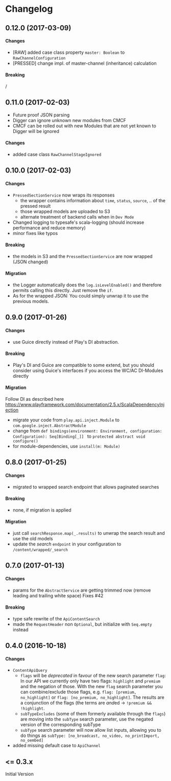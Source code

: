 # Changelog

## 0.12.0 (2017-03-09)

#### Changes
- [RAW] added case class property `master: Boolean` to `RawChannelConfiguration`
- [PRESSED] change impl. of master-channel (inheritance) calculation

#### Breaking
/

## 0.11.0 (2017-02-03)
- Future proof JSON parsing
- Digger can ignore unknown new modules from CMCF
- CMCF can be rolled out with new Modules that are not yet known to Digger will be ignored

#### Changes
- added case class `RawChannelStageIgnored`

## 0.10.0 (2017-02-03)

#### Changes

- `PressedSectionService` now wraps its responses
  - the wrapper contains information about `time`, `status`, `source`, .. of the pressed result
  - those wrapped models are uploaded to S3
  - alternate treatment of backend calls when in `Dev Mode` 
- Changed logging to typesafe's scala-logging (should increase performance and reduce memory)
- minor fixes like typos  

#### Breaking

- the models in S3 and the `PressedSectionService` are now wrapped (JSON changed)

#### Migration

- the Logger automatically does the `log.isLevelEnabled()` and therefore permits calling this directly. Just remove the `if`.
- As for the wrapped JSON: You could simply unwrap it to use the previous models.

## 0.9.0 (2017-01-26)

#### Changes

- use Guice directly instead of Play's DI abstraction.

#### Breaking

- Play's DI and Guice are compatible to some extend, but you should consider using Guice's interfaces if you access the WC/AC DI-Modules directly 

#### Migration

Follow DI as described here https://www.playframework.com/documentation/2.5.x/ScalaDependencyInjection

- migrate your code from `play.api.inject.Module` to `com.google.inject.AbstractModule`
- change from `def bindings(environment: Environment, configuration: Configuration): Seq[Binding[_]]
` to `protected abstract void configure()`
- for module-dependencies, use `install(m: Module)`

## 0.8.0 (2017-01-25)

#### Changes

- migrated to wrapped search endpoint that allows paginated searches

#### Breaking

- none, if migration is applied

#### Migration

- just call `searchResponse.map(_.results)` to unwrap the search result and use the old models
- update the _search_ `endpoint` in your configuration to `/content/wrapped/_search`

## 0.7.0 (2017-01-13)

#### Changes

- params for the `AbstractService` are getting trimmed now (remove leading and trailing white space) Fixes #42

#### Breaking

- type safe rewrite of the `ApiContentSearch`
- made the `RequestHeader` non `Optional`, but initialize with `Seq.empty` instead

## 0.4.0 (2016-10-18)

#### Changes

- `ContentApiQuery`
  - `flags` will be *deprecated* in favour of the new search parameter `flag`: In our API we currently only have two flags: `highlight` and `premium` and the negation of those. With the new `flag` search parameter you can combine/exclude those flags, e.g. `flag: [premium, no_highlight]` or `flag: [no_premium, no_highlight]`. The results are a conjunction of the flags (the terms are *and*ed -> `!premium && !highlight`.
  - `subTypeExcludes` (some of them formerly available through the `flags`) are moving into the `subType` search parameter, use the negated version of the corresponding subType
  - `subType` search parameter will now allow list inputs, allowing you to do things as `subType: [no_broadcast, no_video, no_printImport, no_oembed]`
- added missing default case to `ApiChannel`


## <= 0.3.x

Initial Version
